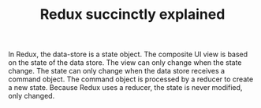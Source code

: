 ﻿---
layout: post
title: "Redux succinctly explained"
---

In Redux, the data-store is a state object. The composite UI view is based on the state of the data store. The view can only change when the state change. The state can only change when the data store receives a command object. The command object is processed by a reducer to create a new state. Because Redux uses a reducer, the state is never modified, only changed.